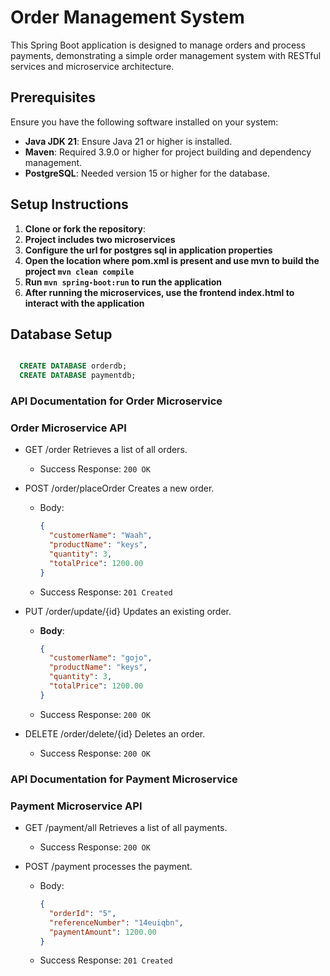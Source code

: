 # Order Management System

This Spring Boot application is designed to manage orders and process payments, demonstrating a simple order management system with RESTful services and microservice architecture.

## Prerequisites

Ensure you have the following software installed on your system:

- **Java JDK 21**: Ensure Java 21 or higher is installed.
- **Maven**: Required 3.9.0 or higher for project building and dependency management.
- **PostgreSQL**: Needed version 15 or higher for the database.

## Setup Instructions

1. **Clone or fork the repository**:
2. **Project includes two microservices** 
3. **Configure the url for postgres sql in application properties**
4. **Open the location where pom.xml is present and use mvn to build the project  ```mvn clean compile```**
5.  **Run ```mvn spring-boot:run``` to run the application**
6. **After running the microservices, use the frontend index.html to interact with the application**

## Database Setup
```sql

  CREATE DATABASE orderdb;
  CREATE DATABASE paymentdb;
```
### API Documentation for Order Microservice


### Order Microservice API

- GET /order
  Retrieves a list of all orders.
  - Success Response: `200 OK`

- POST /order/placeOrder
  Creates a new order.
  - Body:
    ```json
    {
      "customerName": "Waah",
      "productName": "keys",
      "quantity": 3,
      "totalPrice": 1200.00
    }
    ```
  - Success Response: `201 Created`

- PUT /order/update/{id}
  Updates an existing order.
  - **Body**:
    ```json
    {
      "customerName": "gojo",
      "productName": "keys",
      "quantity": 3,
      "totalPrice": 1200.00
    }
    ```
  - Success Response: `200 OK`

- DELETE /order/delete/{id}
  Deletes an order.
  - Success Response: `200 OK`




   
### API Documentation for Payment Microservice

### Payment Microservice API

- GET /payment/all
  Retrieves a list of all payments.
  - Success Response: `200 OK`

- POST /payment
 processes the payment.
  - Body:
    ```json
    {
      "orderId": "5",
      "referenceNumber": "14euiqbn",
      "paymentAmount": 1200.00
    }
    ```
  - Success Response: `201 Created`





   
